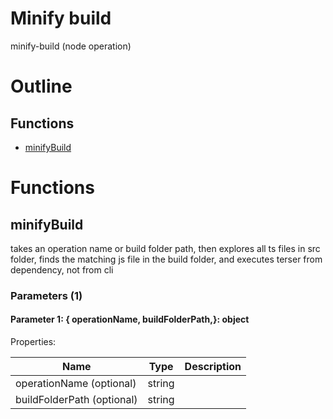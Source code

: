 # Minify build

minify-build (node operation)



# Outline

## Functions

- [minifyBuild](#minifyBuild)



# Functions

## minifyBuild

takes an operation name or build folder path, then explores all ts files in src folder, finds the matching js file in the build folder, and executes terser from dependency, not from cli




### Parameters (1)

#### Parameter 1: {  operationName,  buildFolderPath,}: object

Properties: 

 | Name | Type | Description |
|---|---|---|
| operationName (optional) | string |  |
| buildFolderPath (optional) | string |  |


